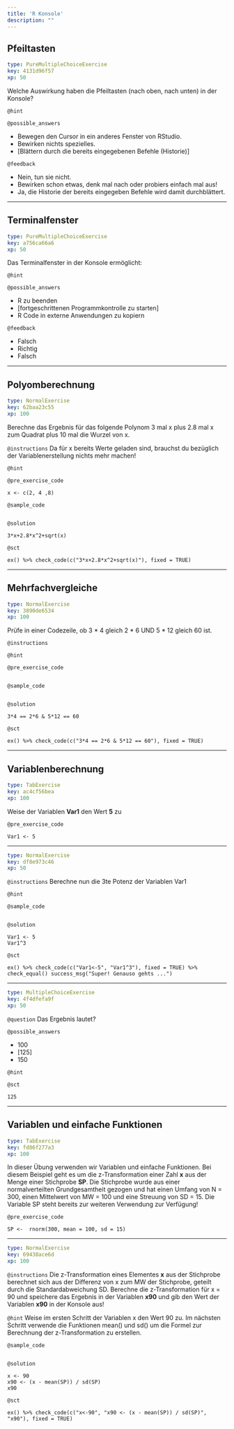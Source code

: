 ```yaml
---
title: 'R Konsole'
description: ""
---
```


## Pfeiltasten

```yaml
type: PureMultipleChoiceExercise
key: 4131d96f57
xp: 50
```

Welche Auswirkung haben die Pfeiltasten (nach oben, nach unten) in der Konsole?

`@hint`


`@possible_answers`
- Bewegen den Cursor in ein anderes Fenster von RStudio.
- Bewirken nichts spezielles.
- [Blättern durch die bereits eingegebenen Befehle (Historie)]

`@feedback`
- Nein, tun sie nicht.
- Bewirken schon etwas, denk mal nach oder probiers einfach mal aus!
- Ja, die Historie der bereits eingegeben Befehle wird damit durchblättert.

---

## Terminalfenster

```yaml
type: PureMultipleChoiceExercise
key: a756ca66a6
xp: 50
```

Das Terminalfenster in der Konsole ermöglicht:

`@hint`


`@possible_answers`
- R zu beenden
- [fortgeschrittenen Programmkontrolle zu starten]
- R Code in externe Anwendungen zu kopiern

`@feedback`
- Falsch
- Richtig
- Falsch

---

## Polyomberechnung

```yaml
type: NormalExercise
key: 62baa23c55
xp: 100
```

Berechne das Ergebnis für das folgende Polynom 3 mal x plus 2.8 mal x zum Quadrat plus 10 mal die Wurzel von x.

`@instructions`
Da für x bereits Werte geladen sind, brauchst du bezüglich der Variablenerstellung nichts mehr machen!

`@hint`


`@pre_exercise_code`
```{r}
x <- c(2, 4 ,8)
```

`@sample_code`
```{r}

```

`@solution`
```{r}
3*x+2.8*x^2+sqrt(x)
```

`@sct`
```{r}
ex() %>% check_code(c("3*x+2.8*x^2+sqrt(x)"), fixed = TRUE)
```

---

## Mehrfachvergleiche

```yaml
type: NormalExercise
key: 3890de6534
xp: 100
```

Prüfe in einer Codezeile, ob 3 * 4 gleich 2 * 6 UND 5 * 12 gleich 60 ist.

`@instructions`


`@hint`


`@pre_exercise_code`
```{r}

```

`@sample_code`
```{r}

```

`@solution`
```{r}
3*4 == 2*6 & 5*12 == 60
```

`@sct`
```{r}
ex() %>% check_code(c("3*4 == 2*6 & 5*12 == 60"), fixed = TRUE)
```

---

## Variablenberechnung

```yaml
type: TabExercise
key: ac4cf56bea
xp: 100
```

Weise der Variablen **Var1** den Wert **5** zu

`@pre_exercise_code`
```{r}
Var1 <- 5
```

***

```yaml
type: NormalExercise
key: df8e973c46
xp: 50
```

`@instructions`
Berechne nun die 3te Potenz der Variablen Var1

`@hint`


`@sample_code`
```{r}

```

`@solution`
```{r}
Var1 <- 5
Var1^3
```

`@sct`
```{r}
ex() %>% check_code(c("Var1<-5", "Var1^3"), fixed = TRUE) %>% check_equal() success_msg("Super! Genauso gehts ...")
```

***

```yaml
type: MultipleChoiceExercise
key: 4f4dfefa9f
xp: 50
```

`@question`
Das Ergebnis lautet?

`@possible_answers`
- 100
- [125]
- 150

`@hint`


`@sct`
```{r}
125
```

---

## Variablen und einfache Funktionen

```yaml
type: TabExercise
key: fd86f277a3
xp: 100
```

In dieser Übung verwenden wir Variablen und einfache Funktionen. Bei diesem Beispiel geht es um die z-Transformation einer Zahl **x** aus der Menge einer Stichprobe **SP**. Die Stichprobe wurde aus einer normalverteilten Grundgesamtheit gezogen und hat einen Umfang von N = 300, einen Mittelwert von MW = 100 und eine Streuung von SD = 15. Die Variable SP steht bereits zur weiteren Verwendung zur Verfügung!

`@pre_exercise_code`
```{r}
SP <-  rnorm(300, mean = 100, sd = 15)
```

***

```yaml
type: NormalExercise
key: 69438ace6d
xp: 100
```

`@instructions`
Die z-Transformation eines Elementes **x** aus der Stichprobe berechnet sich aus der Differenz von x zum MW der Stichprobe, geteilt durch die Standardabweichung SD. Berechne die z-Transformation für x = 90 und speichere das Ergebnis in der Variablen **x90** und gib den Wert der Variablen **x90** in der Konsole aus!

`@hint`
Weise im ersten Schritt der Variablen x den Wert 90 zu. Im nächsten Schritt verwende die Funktionen mean() und sd() um die Formel zur Berechnung der z-Transformation zu erstellen.

`@sample_code`
```{r}

```

`@solution`
```{r}
x <- 90
x90 <- (x - mean(SP)) / sd(SP)
x90
```

`@sct`
```{r}
ex() %>% check_code(c("x<-90", "x90 <- (x - mean(SP)) / sd(SP)", "x90"), fixed = TRUE)
```
